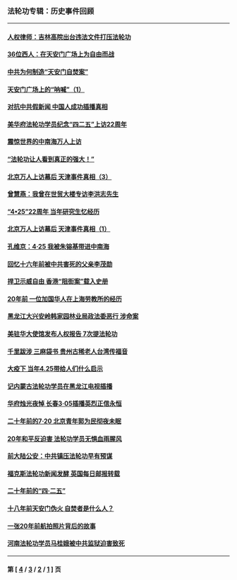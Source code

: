 ### 法轮功专辑：历史事件回顾
---
#### [人权律师：吉林高院出台违法文件打压法轮功](../../pages/nf5793/n13825665.md?10270430) 
#### [36位西人：在天安门广场上为自由而战](../../pages/nf5793/n13390029.md?10270430) 
#### [中共为何制造“天安门自焚案”](../../pages/nf5793/n13183270.md?10270430) 
#### [天安门广场上的“呐喊”（1）](../../pages/nf5793/n13105277.md?10270430) 
#### [对抗中共假新闻 中国人成功插播真相](../../pages/nf5793/n12910618.md?10270430) 
#### [美华府法轮功学员纪念“四二五”上访22周年](../../pages/nf5793/n12904445.md?10270430) 
#### [震惊世界的中南海万人上访](../../pages/nf5793/n12903976.md?10270430) 
#### [“法轮功让人看到真正的强大！”](../../pages/nf5793/n12903195.md?10270430) 
#### [北京万人上访幕后 天津事件真相（3）](../../pages/nf5793/n12902807.md?10270430) 
#### [曾慧燕：我曾在世贸大楼专访李洪志先生](../../pages/nf5793/n12898729.md?10270430) 
#### [“4•25”22周年 当年研究生忆经历](../../pages/nf5793/n12894152.md?10270430) 
#### [北京万人上访幕后 天津事件真相（1）](../../pages/nf5793/n12885174.md?10270430) 
#### [孔维京：4·25 我被朱镕基带进中南海](../../pages/nf5793/n12864987.md?10270430) 
#### [回忆十六年前被中共害死的父亲李茂勋](../../pages/nf5793/n12880270.md?10270430) 
#### [捍卫示威自由 香港“阻街案”载入史册](../../pages/nf5793/n12811245.md?10270430) 
#### [20年前 一位加国华人在上海劳教所的经历](../../pages/nf5793/n12707932.md?10270430) 
#### [黑龙江大兴安岭韩家园林业局政法委恶行 涉命案](../../pages/nf5793/n12622815.md?10270430) 
#### [美驻华大使馆发布人权报告 7次提法轮功](../../pages/nf5793/n12520541.md?10270430) 
#### [千里跋涉 三麻袋书 贵州古稀老人台湾传福音](../../pages/nf5793/n12198750.md?10270430) 
#### [大疫下 当年4.25带给人们什么启示](../../pages/nf5793/n12058565.md?10270430) 
#### [记内蒙古法轮功学员在黑龙江电视插播](../../pages/nf5793/n11699194.md?10270430) 
#### [华府烛光夜悼 长春3·05插播英烈正信永恒](../../pages/nf5793/n11397432.md?10270430) 
#### [二十年前的7·20 北京青年郭为民彻夜未眠](../../pages/nf5793/n11354195.md?10270430) 
#### [20年和平反迫害 法轮功学员无惧血雨腥风](../../pages/nf5793/n11348279.md?10270430) 
#### [前大陆公安：中共镇压法轮功早有预谋](../../pages/nf5793/n11352168.md?10270430) 
#### [福克斯法轮功新闻发酵  英国每日邮报转载](../../pages/nf5793/n11285952.md?10270430) 
#### [二十年前的“四·二五”](../../pages/nf5793/n11207639.md?10270430) 
#### [十八年前天安门伪火 自焚者是什么人？](../../pages/nf5793/n10996556.md?10270430) 
#### [一张20年前航拍照片背后的故事](../../pages/nf5793/n10693797.md?10270430) 
#### [河南法轮功学员马桂娥被中共监狱迫害致死](../../pages/nf5793/n10684974.md?10270430) 

---
#### 第 [ [4](./4.md?10270430) / [3](./3.md?10270430) / [2](./2.md?10270430) / [1](./1.md?10270430) ] 页
